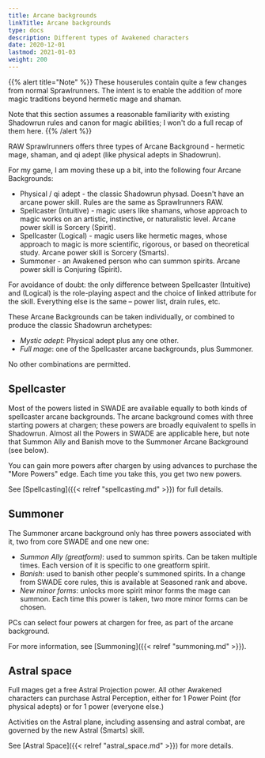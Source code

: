 ```yaml
---
title: Arcane backgrounds
linkTitle: Arcane backgrounds
type: docs
description: Different types of Awakened characters
date: 2020-12-01
lastmod: 2021-01-03
weight: 200
---
```


{{% alert title="Note" %}}
These houserules contain quite a few changes from normal Sprawlrunners. The intent is to enable the addition of more magic traditions beyond hermetic mage and shaman. 

Note that this section assumes a reasonable familiarity with existing Shadowrun rules and canon for magic abilities; I won't do a full recap of them here. 
{{% /alert %}} 

RAW Sprawlrunners offers three types of Arcane Background - hermetic mage, shaman, and qi adept (like physical adepts in Shadowrun). 

For my game, I am moving these up a bit, into the following four Arcane Backgrounds:

* Physical / qi adept - the classic Shadowrun physad. Doesn't have an arcane power skill. Rules are the same as Sprawlrunners RAW.
* Spellcaster (Intuitive) - magic users like shamans, whose approach to magic works on an artistic, instinctive, or naturalistic level. Arcane power skill is Sorcery (Spirit).
* Spellcaster (Logical) - magic users like hermetic mages, whose approach to magic is more scientific, rigorous, or based on theoretical study. Arcane power skill is Sorcery (Smarts).
* Summoner - an Awakened person who can summon spirits. Arcane power skill is Conjuring (Spirit).

For avoidance of doubt: the only difference between Spellcaster (Intuitive) and (Logical) is the role-playing aspect and the choice of linked attribute for the skill. Everything else is the same – power list, drain rules, etc.

These Arcane Backgrounds can be taken individually, or combined to produce the classic Shadowrun archetypes:

* *Mystic adept*: Physical adept plus any one other.
* *Full mage*: one of the Spellcaster arcane backgrounds, plus Summoner.

No other combinations are permitted.

## Spellcaster

Most of the powers listed in SWADE are available equally to both kinds of spellcaster arcane backgrounds. The arcane background comes with three starting powers at chargen; these powers are broadly equivalent to spells in Shadowrun. Almost all the Powers in SWADE are applicable here, but note that Summon Ally and Banish move to the Summoner Arcane Background (see below).

You can gain more powers after chargen by using advances to purchase the "More Powers" edge. Each time you take this, you get two new powers.

See [Spellcasting]({{< relref "spellcasting.md" >}}) for full details.

## Summoner

The Summoner arcane background only has three powers associated with it, two from core SWADE and one new one:

* *Summon Ally (greatform)*: used to summon spirits. Can be taken multiple times. Each version of it is specific to one greatform spirit.
* *Banish*: used to banish other people's summoned spirits. In a change from SWADE core rules, this is available at Seasoned rank and above.
* *New minor forms*: unlocks more spirit minor forms the mage can summon. Each time this power is taken, two more minor forms can be chosen. 

PCs can select four powers at chargen for free, as part of the arcane background.

For more information, see [Summoning]({{< relref "summoning.md" >}}).

## Astral space

Full mages get a free Astral Projection power. All other Awakened characters can purchase Astral Perception, either for 1 Power Point (for physical adepts) or for 1 power (everyone else.)

Activities on the Astral plane, including assensing and astral combat, are governed by the new Astral (Smarts) skill.

See [Astral Space]({{< relref "astral_space.md" >}}) for more details.
